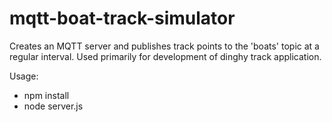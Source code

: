 # mqtt-boat-track-simulator

Creates an MQTT server and publishes track points to the 'boats' topic at a regular interval.
Used primarily for development of dinghy track application.

Usage:
* npm install
* node server.js
